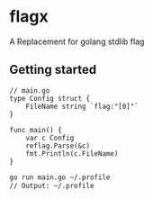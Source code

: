# flagx
A Replacement for golang stdlib flag

## Getting started

```{go}
// main.go
type Config struct {
	FileName string `flag:"[0]"`
}

func main() {
	var c Config
	reflag.Parse(&c)
	fmt.Println(c.FileName)
}
```

```bash
go run main.go ~/.profile
// Output: ~/.profile
```

